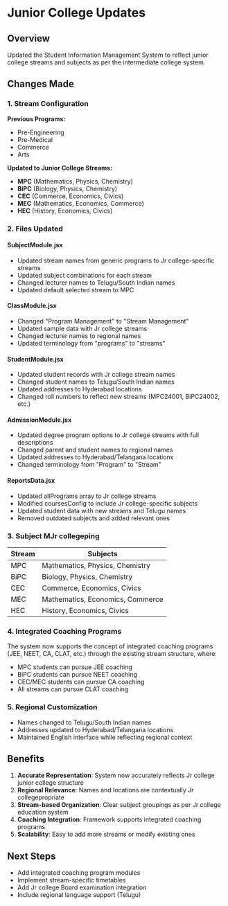 # Junior College Updates

## Overview
Updated the Student Information Management System to reflect junior college streams and subjects as per the intermediate college system.

## Changes Made

### 1. Stream Configuration
**Previous Programs:**
- Pre-Engineering
- Pre-Medical  
- Commerce
- Arts

**Updated to Junior College Streams:**
- **MPC** (Mathematics, Physics, Chemistry)
- **BiPC** (Biology, Physics, Chemistry)
- **CEC** (Commerce, Economics, Civics)
- **MEC** (Mathematics, Economics, Commerce)
- **HEC** (History, Economics, Civics)

### 2. Files Updated

#### SubjectModule.jsx
- Updated stream names from generic programs to Jr college-specific streams
- Updated subject combinations for each stream
- Changed lecturer names to Telugu/South Indian names
- Updated default selected stream to MPC

#### ClassModule.jsx
- Changed "Program Management" to "Stream Management"
- Updated sample data with Jr college streams
- Changed lecturer names to regional names
- Updated terminology from "programs" to "streams"

#### StudentModule.jsx
- Updated student records with Jr college stream names
- Changed student names to Telugu/South Indian names
- Updated addresses to Hyderabad locations
- Changed roll numbers to reflect new streams (MPC24001, BiPC24002, etc.)

#### AdmissionModule.jsx
- Updated degree program options to Jr college streams with full descriptions
- Changed parent and student names to regional names
- Updated addresses to Hyderabad/Telangana locations
- Changed terminology from "Program" to "Stream"

#### ReportsData.jsx
- Updated allPrograms array to Jr college streams
- Modified coursesConfig to include Jr college-specific subjects
- Updated student data with new streams and Telugu names
- Removed outdated subjects and added relevant ones

### 3. Subject MJr collegeping

| Stream | Subjects |
|--------|----------|
| MPC | Mathematics, Physics, Chemistry |
| BiPC | Biology, Physics, Chemistry |
| CEC | Commerce, Economics, Civics |
| MEC | Mathematics, Economics, Commerce |
| HEC | History, Economics, Civics |

### 4. Integrated Coaching Programs
The system now supports the concept of integrated coaching programs (JEE, NEET, CA, CLAT, etc.) through the existing stream structure, where:
- MPC students can pursue JEE coaching
- BiPC students can pursue NEET coaching
- CEC/MEC students can pursue CA coaching
- All streams can pursue CLAT coaching

### 5. Regional Customization
- Names changed to Telugu/South Indian names
- Addresses updated to Hyderabad/Telangana locations
- Maintained English interface while reflecting regional context

## Benefits
1. **Accurate Representation**: System now accurately reflects Jr college junior college structure
2. **Regional Relevance**: Names and locations are contextually Jr collegepropriate
3. **Stream-based Organization**: Clear subject groupings as per Jr college education system
4. **Coaching Integration**: Framework supports integrated coaching programs
5. **Scalability**: Easy to add more streams or modify existing ones

## Next Steps
- Add integrated coaching program modules
- Implement stream-specific timetables
- Add Jr college Board examination integration
- Include regional language support (Telugu)